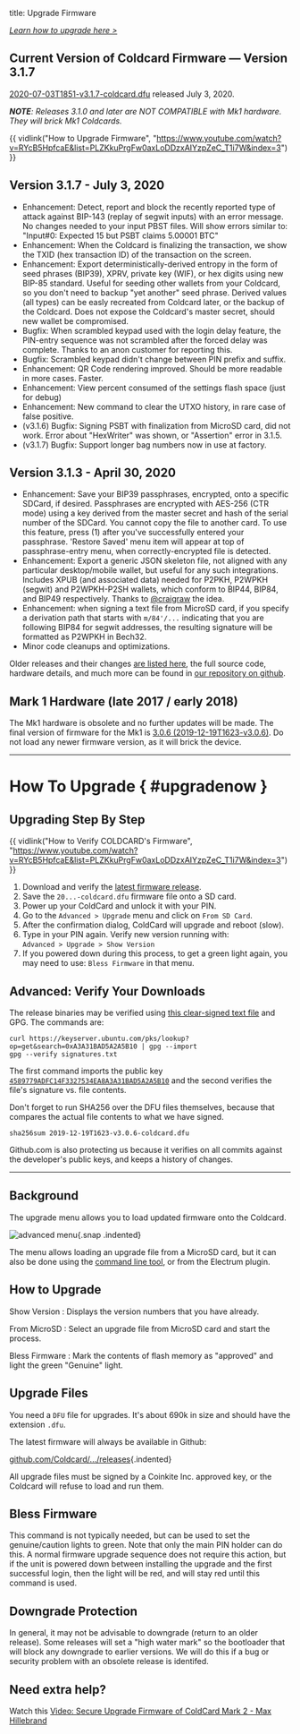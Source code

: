 title: Upgrade Firmware

<em><a href="#upgradenow" >Learn how to upgrade here ></a></em>

## Current Version of Coldcard Firmware &mdash; Version 3.1.7

[2020-07-03T1851-v3.1.7-coldcard.dfu](https://github.com/Coldcard/firmware/raw/master/releases/2020-07-03T1851-v3.1.7-coldcard.dfu) released July 3, 2020.

_**NOTE**: Releases 3.1.0 and later are NOT COMPATIBLE with Mk1 hardware. They will brick Mk1 Coldcards._

{{ vidlink("How to Upgrade Firmware", "https://www.youtube.com/watch?v=RYcB5HpfcaE&list=PLZKkuPrgFw0axLoDDzxAIYzpZeC_T1i7W&index=3") }}

## Version 3.1.7 - July 3, 2020

- Enhancement: Detect, report and block the recently reported type of attack
  against BIP-143 (replay of segwit inputs) with an error message. No changes
  needed to your input PBST files. Will show errors similar to:
  "Input#0: Expected 15 but PSBT claims 5.00001 BTC"
- Enhancement: When the Coldcard is finalizing the transaction, we show the TXID (hex
  transaction ID) of the transaction on the screen. 
- Enhancement: Export deterministically-derived entropy in the form of
  seed phrases (BIP39), XPRV, private key (WIF), or hex digits using new BIP-85 standard.
  Useful for seeding other wallets from your Coldcard, so you don't need to backup
  "yet another" seed phrase. Derived values (all types) can be easly recreated from
  Coldcard later, or the backup of the Coldcard. Does not expose the Coldcard's master
  secret, should new wallet be compromised.
- Bugfix: When scrambled keypad used with the login delay feature, the PIN-entry sequence
  was not scrambled after the forced delay was complete. Thanks to an anon customer
  for reporting this.
- Bugfix: Scrambled keypad didn't change between PIN prefix and suffix.
- Enhancement: QR Code rendering improved. Should be more readable in more cases. Faster.
- Enhancement: View percent consumed of the settings flash space (just for debug)
- Enhancement: New command to clear the UTXO history, in rare case of false positive.
- (v3.1.6) Bugfix: Signing PSBT with finalization from MicroSD card, did not work. Error about
  "HexWriter" was shown, or "Assertion" error in 3.1.5.
- (v3.1.7) Bugfix: Support longer bag numbers now in use at factory.

## Version 3.1.3 - April 30, 2020

- Enhancement: Save your BIP39 passphrases, encrypted, onto a specific SDCard, if desired.
  Passphrases are encrypted with AES-256 (CTR mode) using a key derived from the master
  secret and hash of the serial number of the SDCard. You cannot copy the file to
  another card. To use this feature, press (1) after you've successfully entered your
  passphrase. 'Restore Saved' menu item will appear at top of passphrase-entry menu,
  when correctly-encrypted file is detected.
- Enhancement: Export a generic JSON skeleton file, not aligned with any particular
  desktop/mobile wallet, but useful for any such integrations. Includes XPUB (and
  associated data) needed for P2PKH, P2WPKH (segwit) and P2WPKH-P2SH wallets, which
  conform to BIP44, BIP84, and BIP49 respectively.
  Thanks to [@craigraw](https://twitter.com/craigraw) the idea.
- Enhancement: when signing a text file from MicroSD card, if you specify a derivation
  path that starts with `m/84'/...` indicating that you are following BIP84 for
  segwit addresses, the resulting signature will be formatted as P2WPKH in Bech32.
- Minor code cleanups and optimizations.


Older releases and their changes [are listed here](version-history),
the full source code, hardware details, and much more can be found
in [our repository on github](https://github.com/Coldcard/firmware/tree/master/releases).

## Mark 1 Hardware (late 2017 / early 2018)

The Mk1 hardware is obsolete and no further updates will be made. The final
version of firmware for the Mk1 is
[3.0.6 (2019-12-19T1623-v3.0.6)](https://github.com/Coldcard/firmware/raw/master/releases/2019-12-19T1623-v3.0.6-coldcard.dfu). Do not load any newer firmware version,
as it will brick the device.

---

# How To Upgrade { #upgradenow }

## Upgrading Step By Step


{{ vidlink("How to Verify COLDCARD's Firmware", "https://www.youtube.com/watch?v=RYcB5HpfcaE&list=PLZKkuPrgFw0axLoDDzxAIYzpZeC_T1i7W&index=3") }}

1. Download and verify the [latest firmware release](https://github.com/Coldcard/firmware/raw/master/releases).
2. Save the `20...-coldcard.dfu` firmware file onto a SD card.
4. Power up your ColdCard and unlock it with your PIN.
5. Go to the `Advanced > Upgrade` menu and click on `From SD Card`. 
6. After the confirmation dialog, ColdCard will upgrade and reboot (slow).
7. Type in your PIN again. Verify new version running with:<br>
   `Advanced > Upgrade > Show Version`
8. If you powered down during this process, to get a green light again,
   you may need to use: `Bless Firmware` in that menu.


## Advanced: Verify Your Downloads

The release binaries may be verified using
[this clear-signed text file](https://raw.githubusercontent.com/Coldcard/firmware/master/releases/signatures.txt)
and GPG. The commands are:

    curl https://keyserver.ubuntu.com/pks/lookup?op=get&search=0xA3A31BAD5A2A5B10 | gpg --import
    gpg --verify signatures.txt

The first command imports the public key [`4589779ADFC14F3327534EA8A3A31BAD5A2A5B10`](https://keyserver.ubuntu.com/pks/lookup?op=get&search=0xA3A31BAD5A2A5B10) and the second verifies the file's
signature vs. file contents.

Don't forget to run SHA256 over the DFU files themselves, because that compares
the actual file contents to what we have signed.

    sha256sum 2019-12-19T1623-v3.0.6-coldcard.dfu

Github.com is also protecting us because it verifies on all commits
against the developer's public keys, and keeps a history of changes.


---

## Background

The upgrade menu allows you to load updated firmware onto the Coldcard.

![advanced menu](img/snap-upgrade.png){.snap .indented}

The menu allows loading an upgrade file from a MicroSD card, but it can 
also be done using the [command line tool](cli), or from the Electrum plugin.

## How to Upgrade

Show Version
: Displays the version numbers that you have already.

From MicroSD
: Select an upgrade file from MicroSD card and start the process.

Bless Firmware
: Mark the contents of flash memory as "approved" and light the green "Genuine" light.

## Upgrade Files

You need a `DFU` file for upgrades. It's about 690k in size and should have the
extension `.dfu`.

The latest firmware will always be available in Github:

[github.com/Coldcard/.../releases]({{RELEASES}}){.indented}

All upgrade files must be signed by a Coinkite Inc. approved key, or
the Coldcard will refuse to load and run them.

## Bless Firmware

This command is not typically needed, but can be used to set the
genuine/caution lights to green. Note that only the main PIN holder
can do this. A normal firmware upgrade sequence does not require
this action, but if the unit is powered down between installing the
upgrade and the first successful login, then the light will be red,
and will stay red until this command is used.

## Downgrade Protection

In general, it may not be advisable to downgrade (return to an older
release). Some releases will set a "high water mark" so the bootloader
that will block any downgrade to earlier versions. We will do this
if a bug or security problem with an obsolete release is identifed.

## Need extra help?

Watch this [Video: Secure Upgrade Firmware of ColdCard Mark 2 - Max Hillebrand](https://www.youtube.com/watch?v=JCZzugnfQPs)

